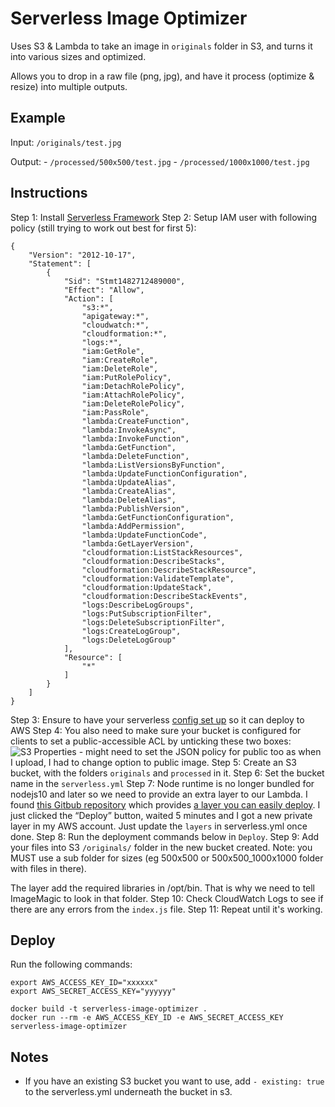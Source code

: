 # Serverless Image Optimizer

Uses S3 & Lambda to take an image in `originals` folder in S3, and turns it into various sizes and optimized.

Allows you to drop in a raw file (png, jpg), and have it process (optimize & resize) into multiple outputs.

## Example
Input: `/originals/test.jpg`

Output:
	- `/processed/500x500/test.jpg`
	- `/processed/1000x1000/test.jpg`

## Instructions
Step 1: Install [Serverless Framework](https://www.serverless.com/)
Step 2: Setup IAM user with following policy (still trying to work out best for first 5):
```
{
    "Version": "2012-10-17",
    "Statement": [
        {
            "Sid": "Stmt1482712489000",
            "Effect": "Allow",
            "Action": [
                "s3:*",
                "apigateway:*",
                "cloudwatch:*",
                "cloudformation:*",
                "logs:*",
                "iam:GetRole",
                "iam:CreateRole",
                "iam:DeleteRole",
                "iam:PutRolePolicy",
                "iam:DetachRolePolicy",
                "iam:AttachRolePolicy",
                "iam:DeleteRolePolicy",
                "iam:PassRole",
                "lambda:CreateFunction",
                "lambda:InvokeAsync",
                "lambda:InvokeFunction",
                "lambda:GetFunction",
                "lambda:DeleteFunction",
                "lambda:ListVersionsByFunction",
                "lambda:UpdateFunctionConfiguration",
                "lambda:UpdateAlias",
                "lambda:CreateAlias",
                "lambda:DeleteAlias",
                "lambda:PublishVersion",
                "lambda:GetFunctionConfiguration",
                "lambda:AddPermission",
                "lambda:UpdateFunctionCode",
                "lambda:GetLayerVersion",
                "cloudformation:ListStackResources",
                "cloudformation:DescribeStacks",
                "cloudformation:DescribeStackResource",
                "cloudformation:ValidateTemplate",
                "cloudformation:UpdateStack",
                "cloudformation:DescribeStackEvents",
                "logs:DescribeLogGroups",
                "logs:PutSubscriptionFilter",
                "logs:DeleteSubscriptionFilter",
                "logs:CreateLogGroup",
                "logs:DeleteLogGroup"
            ],
            "Resource": [
                "*"
            ]
        }
    ]
}
```
Step 3: Ensure to have your serverless [config set up](https://www.serverless.com/framework/docs/providers/aws/guide/credentials/) so it can deploy to AWS
Step 4: You also need to make sure your bucket is configured for clients to set a public-accessible ACL by unticking these two boxes:
![S3 Properties](https://i.stack.imgur.com/SSdVz.png) - might need to set the JSON policy for public too as when I upload, I had to change option to public image.
Step 5: Create an S3 bucket, with the folders `originals` and `processed` in it.
Step 6: Set the bucket name in the `serverless.yml`
Step 7: Node runtime is no longer bundled for nodejs10 and later so we need to provide an extra layer to our Lambda. I found [this Gitbub repository](https://github.com/serverlesspub/imagemagick-aws-lambda-2) which provides [a layer you can easily deploy](https://serverlessrepo.aws.amazon.com/applications/arn:aws:serverlessrepo:us-east-1:145266761615:applications~image-magick-lambda-layer). I just clicked the “Deploy” button, waited 5 minutes and I got a new private layer in my AWS account. Just update the `layers` in serverless.yml once done.
Step 8: Run the deployment commands below in `Deploy`.
Step 9: Add your files into S3 `/originals/` folder in the new bucket created. Note: you MUST use a sub folder for sizes (eg 500x500 or 500x500_1000x1000 folder with files in there).

The layer add the required libraries in /opt/bin. That is why we need to tell ImageMagic to look in that folder.
Step 10: Check CloudWatch Logs to see if there are any errors from the `index.js` file.
Step 11: Repeat until it's working.

## Deploy
Run the following commands:
```
export AWS_ACCESS_KEY_ID="xxxxxx"
export AWS_SECRET_ACCESS_KEY="yyyyyy"

docker build -t serverless-image-optimizer .
docker run --rm -e AWS_ACCESS_KEY_ID -e AWS_SECRET_ACCESS_KEY serverless-image-optimizer
```

## Notes
- If you have an existing S3 bucket you want to use, add `- existing: true` to the serverless.yml underneath the bucket in s3.